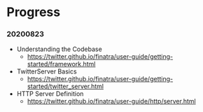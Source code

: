 # Progress

### 20200823
- Understanding the Codebase
	- https://twitter.github.io/finatra/user-guide/getting-started/framework.html
- TwitterServer Basics
	- https://twitter.github.io/finatra/user-guide/getting-started/twitter_server.html
- HTTP Server Definition
	- https://twitter.github.io/finatra/user-guide/http/server.html
